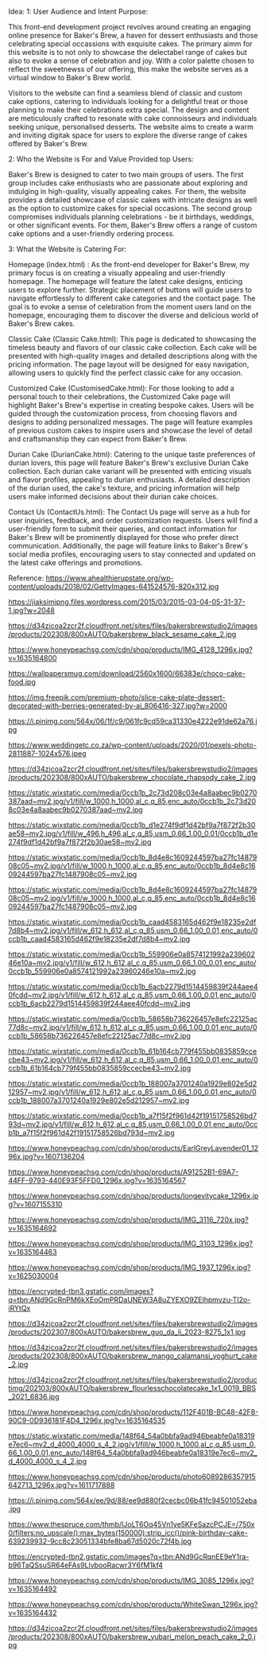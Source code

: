 Idea:
1: User Audience and Intent Purpose:

This front-end development project revolves around creating an engaging online presence for Baker's Brew, a haven for dessert enthusiasts and those celebrating special occassions with exquisite cakes. The primary aimm for this website is to not only to showcase the delectabel range of cakes but also to evoke a sense of celebration and joy. With a color palette chosen to reflect the sweetnewss of our offering, this make the website serves as a virtual window to Baker's Brew world.

Visitors to the website can find a seamless blend of classic and custom cake options, catering to individuals looking for a delightful treat or those planning to make their celebrations extra special. The design and content are meticulously crafted to resonate with cake connoisseurs and individuals seeking unique, personalised desserts. The website aims to create a warm and inviting digitak space for users to explore the diverse range of cakes offered by Baker's Brew.

2: Who the Website is For and Value Provided top Users:

Baker's Brew is designed to cater to two main groups of users. The first group includes cake enthusiasts who are passionate about exploring and indulging in high-quality, visually appealing cakes. For them, the website provides a detailed showcase of classic cakes with intricate designs as well as the option to customize cakes for special occasions. The second group compromises individuals planning celebrations - be it birthdays, weddings, or other significant events. For them, Baker's Brew offers a range of custom cake options and a user-friendly ordering process.

3: What the Website is Catering For:

Homepage (index.html) : As the front-end developer for Baker's Brew, my primary focus is on creating a visually appealing and user-friendly homepage. The homepage will feature the latest cake designs, enticing users to explore further. Strategic placement of buttons will guide users to navigate effortlessly to different cake categories and the contact page. The goal is to evoke a sense of celebration from the moment users land on the homepage, encouraging them to discover the diverse and delicious world of Baker's Brew cakes.

Classic Cake (Classic Cake.html): This page is dedicated to showcasing the timeless beauty and flavors of our classic cake collection. Each cake will be presented with high-quality images and detailed descriptions along with the pricing information. The page layout will be designed for easy navigation, allowing users to quickly find the perfect classic cake for any occasion.

Customized Cake (CustomisedCake.html): For those looking to add a personal touch to their celebrations, the Customized Cake page will highlight Baker's Brew's expertise in creating bespoke cakes. Users will be guided through the customization process, from choosing flavors and designs to adding personalized messages. The page will feature examples of previous custom cakes to inspire users and showcase the level of detail and craftsmanship they can expect from Baker's Brew.

Durian Cake (DurianCake.html): Catering to the unique taste preferences of durian lovers, this page will feature Baker's Brew's exclusive Durian Cake collection. Each durian cake variant will be presented with enticing visuals and flavor profiles, appealing to durian enthusiasts. A detailed description of the durian used, the cake's texture, and pricing information will help users make informed decisions about their durian cake choices.

Contact Us (ContactUs.html): The Contact Us page will serve as a hub for user inquiries, feedback, and order customization requests. Users will find a user-friendly form to submit their queries, and contact information for Baker's Brew will be prominently displayed for those who prefer direct communication. Additionally, the page will feature links to Baker's Brew's social media profiles, encouraging users to stay connected and updated on the latest cake offerings and promotions.


Reference:
https://www.ahealthierupstate.org/wp-content/uploads/2018/02/GettyImages-641524576-820x312.jpg

https://jiaksimipng.files.wordpress.com/2015/03/2015-03-04-05-31-37-1.jpg?w=2048

https://d34zicoa2zcr2f.cloudfront.net/sites/files/bakersbrewstudio2/images/products/202308/800xAUTO/bakersbrew_black_sesame_cake_2.jpg

https://www.honeypeachsg.com/cdn/shop/products/IMG_4128_1296x.jpg?v=1635164800

https://wallpapersmug.com/download/2560x1600/66383e/choco-cake-food.jpg

https://img.freepik.com/premium-photo/slice-cake-plate-dessert-decorated-with-berries-generated-by-ai_806416-327.jpg?w=2000

https://i.pinimg.com/564x/06/1f/c9/061fc9cd59ca31330e4222e91de62a76.jpg

https://www.weddingetc.co.za/wp-content/uploads/2020/01/pexels-photo-2811887-1024x576.jpeg

https://d34zicoa2zcr2f.cloudfront.net/sites/files/bakersbrewstudio2/images/products/202308/800xAUTO/bakersbrew_chocolate_rhapsody_cake_2.jpg

https://static.wixstatic.com/media/0ccb1b_2c73d208c03e4a8aabec9b0270387aad~mv2.jpg/v1/fill/w_1000,h_1000,al_c,q_85,enc_auto/0ccb1b_2c73d208c03e4a8aabec9b0270387aad~mv2.jpg

https://static.wixstatic.com/media/0ccb1b_d1e274f9df1d42bf9a7f872f2b30ae58~mv2.jpg/v1/fill/w_496,h_496,al_c,q_85,usm_0.66_1.00_0.01/0ccb1b_d1e274f9df1d42bf9a7f872f2b30ae58~mv2.jpg

https://static.wixstatic.com/media/0ccb1b_8d4e8c1609244597ba27fc1487908c05~mv2.jpg/v1/fill/w_1000,h_1000,al_c,q_85,enc_auto/0ccb1b_8d4e8c1609244597ba27fc1487908c05~mv2.jpg

https://static.wixstatic.com/media/0ccb1b_8d4e8c1609244597ba27fc1487908c05~mv2.jpg/v1/fill/w_1000,h_1000,al_c,q_85,enc_auto/0ccb1b_8d4e8c1609244597ba27fc1487908c05~mv2.jpg

https://static.wixstatic.com/media/0ccb1b_caad4583165d462f9e18235e2df7d8b4~mv2.jpg/v1/fill/w_612,h_612,al_c,q_85,usm_0.66_1.00_0.01,enc_auto/0ccb1b_caad4583165d462f9e18235e2df7d8b4~mv2.jpg

https://static.wixstatic.com/media/0ccb1b_559906e0a8574121992a23960246e10a~mv2.jpg/v1/fill/w_612,h_612,al_c,q_85,usm_0.66_1.00_0.01,enc_auto/0ccb1b_559906e0a8574121992a23960246e10a~mv2.jpg

https://static.wixstatic.com/media/0ccb1b_6acb2279d1514459839f244aee40fcdd~mv2.jpg/v1/fill/w_612,h_612,al_c,q_85,usm_0.66_1.00_0.01,enc_auto/0ccb1b_6acb2279d1514459839f244aee40fcdd~mv2.jpg

https://static.wixstatic.com/media/0ccb1b_58658b736226457e8efc22125ac77d8c~mv2.jpg/v1/fill/w_612,h_612,al_c,q_85,usm_0.66_1.00_0.01,enc_auto/0ccb1b_58658b736226457e8efc22125ac77d8c~mv2.jpg

https://static.wixstatic.com/media/0ccb1b_61b164cb779f455bb0835859ccecbe43~mv2.jpg/v1/fill/w_612,h_612,al_c,q_85,usm_0.66_1.00_0.01,enc_auto/0ccb1b_61b164cb779f455bb0835859ccecbe43~mv2.jpg

https://static.wixstatic.com/media/0ccb1b_188007a3701240a1929e802e5d212957~mv2.jpg/v1/fill/w_612,h_612,al_c,q_85,usm_0.66_1.00_0.01,enc_auto/0ccb1b_188007a3701240a1929e802e5d212957~mv2.jpg

https://static.wixstatic.com/media/0ccb1b_a7f15f2f961d42f19151758526bd793d~mv2.jpg/v1/fill/w_612,h_612,al_c,q_85,usm_0.66_1.00_0.01,enc_auto/0ccb1b_a7f15f2f961d42f19151758526bd793d~mv2.jpg

https://www.honeypeachsg.com/cdn/shop/products/EarlGreyLavender01_1296x.jpg?v=1607136204

https://www.honeypeachsg.com/cdn/shop/products/A91252B1-69A7-44FF-9793-440E93F5FFD0_1296x.jpg?v=1635164567

https://www.honeypeachsg.com/cdn/shop/products/longevitycake_1296x.jpg?v=1607155310

https://www.honeypeachsg.com/cdn/shop/products/IMG_3116_720x.jpg?v=1635164692

https://www.honeypeachsg.com/cdn/shop/products/IMG_3103_1296x.jpg?v=1635164463

https://www.honeypeachsg.com/cdn/shop/products/IMG_1937_1296x.jpg?v=1625030004

https://encrypted-tbn3.gstatic.com/images?q=tbn:ANd9GcRnPM6kXEoOmPRDaUNEW3A8uZYEXO9ZElhpmvzu-TI2o-iRYtQx

https://d34zicoa2zcr2f.cloudfront.net/sites/files/bakersbrewstudio2/images/products/202307/800xAUTO/bakersbrew_guo_da_li_2023-8275_1x1.jpg

https://d34zicoa2zcr2f.cloudfront.net/sites/files/bakersbrewstudio2/images/products/202308/800xAUTO/bakersbrew_mango_calamansi_yoghurt_cake_2.jpg

https://d34zicoa2zcr2f.cloudfront.net/sites/files/bakersbrewstudio2/productimg/202103/800xAUTO/bakersbrew_flourlesschocolatecake_1x1_0019_BBS_2021_6836.jpg

https://www.honeypeachsg.com/cdn/shop/products/112F401B-BC48-42F8-90C9-0D936181F4D4_1296x.jpg?v=1635164535

https://static.wixstatic.com/media/148f64_54a0bbfa9ad946beabfe0a18319e7ec6~mv2_d_4000_4000_s_4_2.jpg/v1/fill/w_1000,h_1000,al_c,q_85,usm_0.66_1.00_0.01,enc_auto/148f64_54a0bbfa9ad946beabfe0a18319e7ec6~mv2_d_4000_4000_s_4_2.jpg

https://www.honeypeachsg.com/cdn/shop/products/photo6089286357915642713_1296x.jpg?v=1611717888

https://i.pinimg.com/564x/ee/9d/88/ee9d880f2cecbc06b41fc94501052eba.jpg

https://www.thespruce.com/thmb/IJoLT6Oq45Vn1ye5KFeSazcPCJE=/750x0/filters:no_upscale():max_bytes(150000):strip_icc()/pink-birthday-cake-639239932-9cc8c23051334bfe8ba67d5020c72f4b.jpg

https://encrypted-tbn2.gstatic.com/images?q=tbn:ANd9GcRqnEE9eY1ra-b96TaQSsuSR64eFAs9LlvbooRacwr3Y6fM1kf4

https://www.honeypeachsg.com/cdn/shop/products/IMG_3085_1296x.jpg?v=1635164492

https://www.honeypeachsg.com/cdn/shop/products/WhiteSwan_1296x.jpg?v=1635164432

https://d34zicoa2zcr2f.cloudfront.net/sites/files/bakersbrewstudio2/images/products/202308/800xAUTO/bakersbrew_yubari_melon_peach_cake_2_0.jpg